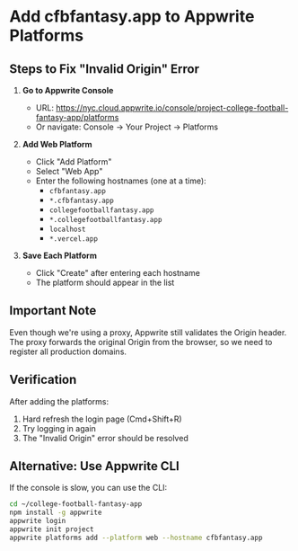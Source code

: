 # Add cfbfantasy.app to Appwrite Platforms

## Steps to Fix "Invalid Origin" Error

1. **Go to Appwrite Console**
   - URL: https://nyc.cloud.appwrite.io/console/project-college-football-fantasy-app/platforms
   - Or navigate: Console → Your Project → Platforms

2. **Add Web Platform**
   - Click "Add Platform"
   - Select "Web App"
   - Enter the following hostnames (one at a time):
     - `cfbfantasy.app`
     - `*.cfbfantasy.app`
     - `collegefootballfantasy.app`
     - `*.collegefootballfantasy.app`
     - `localhost`
     - `*.vercel.app`

3. **Save Each Platform**
   - Click "Create" after entering each hostname
   - The platform should appear in the list

## Important Note
Even though we're using a proxy, Appwrite still validates the Origin header. The proxy forwards the original Origin from the browser, so we need to register all production domains.

## Verification
After adding the platforms:
1. Hard refresh the login page (Cmd+Shift+R)
2. Try logging in again
3. The "Invalid Origin" error should be resolved

## Alternative: Use Appwrite CLI
If the console is slow, you can use the CLI:
```bash
cd ~/college-football-fantasy-app
npm install -g appwrite
appwrite login
appwrite init project
appwrite platforms add --platform web --hostname cfbfantasy.app
```
